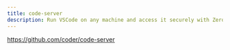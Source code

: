 ```yaml
---
title: code-server
description: Run VSCode on any machine and access it securely with ZeroTier
---
```


https://github.com/coder/code-server